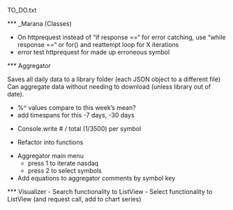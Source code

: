 ﻿
TO_DO.txt





*** _Marana (Classes)

- On httprequest instead of “if response ==“ for error catching, use “while response ==“ or for() and reattempt loop for X iterations
- error test httprequest for made up erroneous symbol






*** Aggregator

Saves all daily data to a library folder (each JSON object to a different file)
Can aggregate data without needing to download (unless library out of date).

* %^ values compare to this week’s mean?
* add timespans for this -7 days, -30 days
- Console.write # / total (1/3500) per symbol

* Refactor into functions
- Aggregator main menu
	- press 1 to iterate nasdaq
	- press 2 to select symbols
- Add equations to aggregator comments by symbol key






*** Visualizer
	- Search functionality to ListView
	- Select functionality to ListView (and request call, add to chart series)
